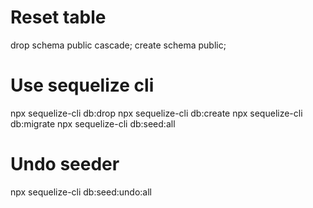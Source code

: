 # Reset table

drop schema public cascade;
create schema public;

# Use sequelize cli

npx sequelize-cli db:drop
npx sequelize-cli db:create
npx sequelize-cli db:migrate
npx sequelize-cli db:seed:all

# Undo seeder

npx sequelize-cli db:seed:undo:all
